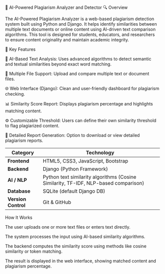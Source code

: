 🧠 AI-Powered Plagiarism Analyzer and Detector
🔍 Overview

The AI-Powered Plagiarism Analyzer is a web-based plagiarism detection system built using Python and Django.
It helps identify similarities between multiple text documents or online content using AI-driven text comparison algorithms.
This tool is designed for students, educators, and researchers to ensure content originality and maintain academic integrity.

🚀 Key Features

🧩 AI-Based Text Analysis: Uses advanced algorithms to detect semantic and textual similarities beyond exact word matching.

📂 Multiple File Support: Upload and compare multiple text or document files.

🌐 Web Interface (Django): Clean and user-friendly dashboard for plagiarism checking.

📊 Similarity Score Report: Displays plagiarism percentage and highlights matching content.

⚙️ Customizable Threshold: Users can define their own similarity threshold to flag plagiarized content.

🧾 Detailed Report Generation: Option to download or view detailed plagiarism reports.

| Category            | Technology                                                                          |
| ------------------- | ----------------------------------------------------------------------------------- |
| **Frontend**        | HTML5, CSS3, JavaScript, Bootstrap                                                  |
| **Backend**         | Django (Python Framework)                                                           |
| **AI / NLP**        | Python text similarity algorithms (Cosine Similarity, TF-IDF, NLP-based comparison) |
| **Database**        | SQLite (default Django DB)                                                          |
| **Version Control** | Git & GitHub                                                                        |


How It Works

The user uploads one or more text files or enters text directly.

The system processes the input using AI-based similarity algorithms.

The backend computes the similarity score using methods like cosine similarity or token matching.

The result is displayed in the web interface, showing matched content and plagiarism percentage.
